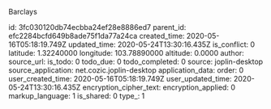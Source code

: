 Barclays

id: 3fc030120db74ecbba24ef28e8886ed7
parent_id: efc2284bcfd649b8ade75f1da77a24ca
created_time: 2020-05-16T05:18:19.749Z
updated_time: 2020-05-24T13:30:16.435Z
is_conflict: 0
latitude: 1.32240000
longitude: 103.78890000
altitude: 0.0000
author: 
source_url: 
is_todo: 0
todo_due: 0
todo_completed: 0
source: joplin-desktop
source_application: net.cozic.joplin-desktop
application_data: 
order: 0
user_created_time: 2020-05-16T05:18:19.749Z
user_updated_time: 2020-05-24T13:30:16.435Z
encryption_cipher_text: 
encryption_applied: 0
markup_language: 1
is_shared: 0
type_: 1